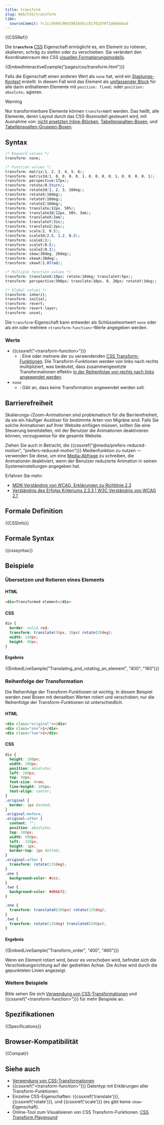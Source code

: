 ```yaml
---
title: transform
slug: Web/CSS/transform
l10n:
  sourceCommit: fc1cc5684c98d19816d5cc81702d70f2a0debbad
---
```


{{CSSRef}}

Die **`transform`** [CSS](/de/docs/Web/CSS) Eigenschaft ermöglicht es, ein Element zu rotieren, skalieren, schräg zu stellen oder zu verschieben.
Sie verändert den Koordinatenraum des CSS [visuellen Formatierungsmodells](/de/docs/Web/CSS/Visual_formatting_model).

{{EmbedInteractiveExample("pages/css/transform.html")}}

Falls die Eigenschaft einen anderen Wert als `none` hat, wird ein [Staplungs-Kontext](/de/docs/Web/CSS/CSS_positioned_layout/Understanding_z-index/Stacking_context) erstellt.
In diesem Fall wird das Element als [umfassender Block](/de/docs/Web/CSS/Containing_block) für alle darin enthaltenen Elemente mit `position: fixed;` oder `position: absolute;` agieren.

> [!WARNING]
> Nur transformierbare Elemente können `transform`iert werden.
> Das heißt, alle Elemente, deren Layout durch das CSS-Boxmodell gesteuert wird, mit Ausnahme von: [nicht ersetzten Inline-Blöcken](/de/docs/Glossary/Inline-level_content), [Tabellenspalten-Boxen](/de/docs/Web/HTML/Element/col), und [Tabellenspalten-Gruppen-Boxen](/de/docs/Web/HTML/Element/colgroup).

## Syntax

```css
/* Keyword values */
transform: none;

/* Function values */
transform: matrix(1, 2, 3, 4, 5, 6);
transform: matrix3d(1, 0, 0, 0, 0, 1, 0, 0, 0, 0, 1, 0, 0, 0, 0, 1);
transform: perspective(17px);
transform: rotate(0.5turn);
transform: rotate3d(1, 2, 3, 10deg);
transform: rotateX(10deg);
transform: rotateY(10deg);
transform: rotateZ(10deg);
transform: translate(12px, 50%);
transform: translate3d(12px, 50%, 3em);
transform: translateX(2em);
transform: translateY(3in);
transform: translateZ(2px);
transform: scale(2, 0.5);
transform: scale3d(2.5, 1.2, 0.3);
transform: scaleX(2);
transform: scaleY(0.5);
transform: scaleZ(0.3);
transform: skew(30deg, 20deg);
transform: skewX(30deg);
transform: skewY(1.07rad);

/* Multiple function values */
transform: translateX(10px) rotate(10deg) translateY(5px);
transform: perspective(500px) translate(10px, 0, 20px) rotateY(3deg);

/* Global values */
transform: inherit;
transform: initial;
transform: revert;
transform: revert-layer;
transform: unset;
```

Die `transform`-Eigenschaft kann entweder als Schlüsselwortwert `none` oder als ein oder mehrere `<transform-function>`-Werte angegeben werden.

### Werte

- {{cssxref("&lt;transform-function&gt;")}}
  - : Eine oder mehrere der zu verwendenden [CSS Transform-Funktionen](/de/docs/Web/CSS/transform-function).
    Die Transform-Funktionen werden von links nach rechts multipliziert, was bedeutet, dass zusammengesetzte Transformationen effektiv [in der Reihenfolge von rechts nach links angewendet werden](#reihenfolge_der_transformation).
- `none`
  - : Gibt an, dass keine Transformation angewendet werden soll.

## Barrierefreiheit

Skalierungs-/Zoom-Animationen sind problematisch für die Barrierefreiheit, da sie ein häufiger Auslöser für bestimmte Arten von Migräne sind.
Falls Sie solche Animationen auf Ihrer Website einfügen müssen, sollten Sie eine Steuerung bereitstellen, mit der Benutzer die Animationen deaktivieren können, vorzugsweise für die gesamte Website.

Ziehen Sie auch in Betracht, die {{cssxref("@media/prefers-reduced-motion", "prefers-reduced-motion")}} Medienfunktion zu nutzen — verwenden Sie diese, um eine [Media-Abfrage](/de/docs/Web/CSS/CSS_media_queries) zu schreiben, die Animationen deaktiviert, wenn der Benutzer reduzierte Animation in seinen Systemeinstellungen angegeben hat.

Erfahren Sie mehr:

- [MDN Verständnis von WCAG, Erklärungen zu Richtlinie 2.3](/de/docs/Web/Accessibility/Understanding_WCAG/Operable#guideline_2.3_—_seizures_and_physical_reactions_do_not_design_content_in_a_way_that_is_known_to_cause_seizures_or_physical_reactions)
- [Verständnis des Erfolgs Kriteriums 2.3.3 | W3C Verständnis von WCAG 2.1](https://www.w3.org/WAI/WCAG21/Understanding/animation-from-interactions)

## Formale Definition

{{CSSInfo}}

## Formale Syntax

{{csssyntax}}

## Beispiele

### Übersetzen und Rotieren eines Elements

#### HTML

```html
<div>Transformed element</div>
```

#### CSS

```css
div {
  border: solid red;
  transform: translate(30px, 20px) rotate(20deg);
  width: 140px;
  height: 60px;
}
```

#### Ergebnis

{{EmbedLiveSample("Translating_and_rotating_an_element", "400", "160")}}

### Reihenfolge der Transformation

Die Reihenfolge der Transform-Funktionen ist wichtig. In diesem Beispiel werden zwei Boxen mit denselben Werten rotiert und verschoben; nur die Reihenfolge der Transform-Funktionen ist unterschiedlich.

#### HTML

```html
<div class="original"></div>
<div class="one">1</div>
<div class="two">2</div>
```

#### CSS

```css hidden
div {
  height: 200px;
  width: 200px;
  position: absolute;
  left: 200px;
  top: 50px;
  font-size: 4rem;
  line-height: 200px;
  text-align: center;
}
.original {
  border: 1px dashed;
}
.original:before,
.original:after {
  content: "";
  position: absolute;
  top: 100px;
  width: 500px;
  left: -150px;
  height: 1px;
  border-top: 2px dotted;
}
.original:after {
  transform: rotate(135deg);
}
.one {
  background-color: #ccc;
}
.two {
  background-color: #d6bb72;
}
```

```css
.one {
  transform: translateX(200px) rotate(135deg);
}
.two {
  transform: rotate(135deg) translateX(200px);
}
```

#### Ergebnis

{{EmbedLiveSample("Transform_order", "400", "460")}}

Wenn ein Element rotiert wird, bevor es verschoben wird, befindet sich die Verschiebungsrichtung auf der gedrehten Achse. Die Achse wird durch die gepunkteten Linien angezeigt.

### Weitere Beispiele

Bitte sehen Sie sich [Verwendung von CSS-Transformationen](/de/docs/Web/CSS/CSS_transforms/Using_CSS_transforms) und {{cssxref("&lt;transform-function&gt;")}} für mehr Beispiele an.

## Spezifikationen

{{Specifications}}

## Browser-Kompatibilität

{{Compat}}

## Siehe auch

- [Verwendung von CSS-Transformationen](/de/docs/Web/CSS/CSS_transforms/Using_CSS_transforms)
- {{cssxref("&lt;transform-function&gt;")}} Datentyp mit Erklärungen aller Transform-Funktionen.
- Einzelne CSS-Eigenschaften: {{cssxref('translate')}}, {{cssxref('rotate')}}, und {{cssxref('scale')}} (es gibt keine `skew`-Eigenschaft).
- Online-Tool zum Visualisieren von CSS Transform-Funktionen: [CSS Transform Playground](https://css-transform.moro.es/)
